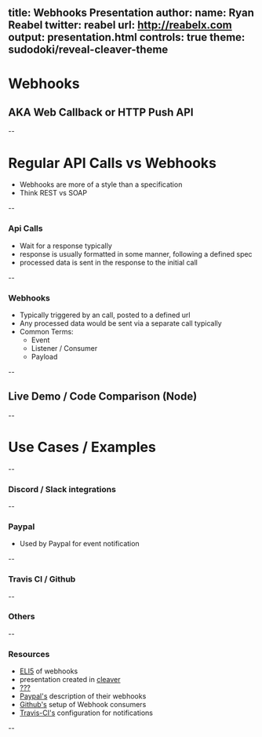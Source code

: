 title: Webhooks Presentation
author:
    name: Ryan Reabel
    twitter: reabel
    url: http://reabelx.com
output: presentation.html
controls: true
theme: sudodoki/reveal-cleaver-theme
--

<!-- WIP, based off MySql presentation -->

# Webhooks
## AKA Web Callback or HTTP Push API
<!-- test comment-->

--

# Regular API Calls vs Webhooks

* Webhooks are more of a style than a specification
* Think REST vs SOAP

--

### Api Calls

* Wait for a response typically
* response is usually formatted in some manner, following a defined spec
* processed data is sent in the response to the initial call

--

### Webhooks

* Typically triggered by an call, posted to a defined url
* Any processed data would be sent via a separate call typically
* Common Terms:
  * Event
  * Listener / Consumer
  * Payload

--

## Live Demo / Code Comparison (Node)

--

# Use Cases / Examples

--

### Discord / Slack integrations

--

### Paypal

* Used by Paypal for event notification

--

### Travis CI / Github

--

### Others

--

### Resources

* [ELI5](https://dev.to/_bigblind/comment/11oo) of webhooks
* presentation created in [cleaver](https://www.npmjs.com/package/cleaver)
* [???](https://dev.to/oktadev/webhooks-vs-serverless-1end)
* [Paypal's](https://developer.paypal.com/docs/integration/direct/webhooks/#overview) description of their webhooks
* [Github's](https://developer.github.com/webhooks/) setup of Webhook consumers
* [Travis-CI's](https://docs.travis-ci.com/user/notifications/#configuring-webhook-notifications) configuration for notifications

--